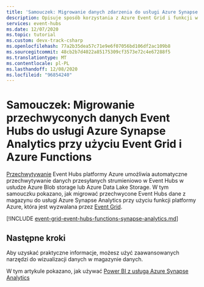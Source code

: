```yaml
---
title: 'Samouczek: Migrowanie danych zdarzenia do usługi Azure Synapse Analytics — Azure Event Hubs'
description: Opisuje sposób korzystania z Azure Event Grid i funkcji w celu migrowania Event Hubs przechwyconych danych do usługi Azure Synapse Analytics.
services: event-hubs
ms.date: 12/07/2020
ms.topic: tutorial
ms.custom: devx-track-csharp
ms.openlocfilehash: 77a2b35dea57c71e9e6f07056bd106df2ac109b8
ms.sourcegitcommit: 48cb2b7d4022a85175309cf3573e72c4e67288f5
ms.translationtype: MT
ms.contentlocale: pl-PL
ms.lasthandoff: 12/08/2020
ms.locfileid: "96854240"
---
```

# <a name="tutorial-migrate-captured-event-hubs-data-to-azure-synapse-analytics-using-event-grid-and-azure-functions"></a>Samouczek: Migrowanie przechwyconych danych Event Hubs do usługi Azure Synapse Analytics przy użyciu Event Grid i Azure Functions
[Przechwytywanie](./event-hubs-capture-overview.md) Event Hubs platformy Azure umożliwia automatyczne przechwytywanie danych przesyłanych strumieniowo w Event Hubs w usłudze Azure Blob storage lub Azure Data Lake Storage. W tym samouczku pokazano, jak migrować przechwycone Event Hubs dane z magazynu do usługi Azure Synapse Analytics przy użyciu funkcji platformy Azure, która jest wyzwalana przez [Event Grid](../event-grid/overview.md).

[!INCLUDE [event-grid-event-hubs-functions-synapse-analytics.md](../../includes/event-grid-event-hubs-functions-synapse-analytics.md)]

## <a name="next-steps"></a>Następne kroki 
Aby uzyskać praktyczne informacje, możesz użyć zaawansowanych narzędzi do wizualizacji danych w magazynie danych.

W tym artykule pokazano, jak używać [Power BI z usługą Azure Synapse Analytics](/power-bi/connect-data/service-azure-sql-data-warehouse-with-direct-connect)